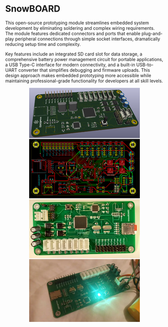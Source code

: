 # SnowBOARD
This open-source prototyping module streamlines embedded system development by eliminating soldering and complex wiring requirements. The module features dedicated connectors and ports that enable plug-and-play peripheral connections through simple socket interfaces, dramatically reducing setup time and complexity.

Key features include an integrated SD card slot for data storage, a comprehensive battery power management circuit for portable applications, a USB Type-C interface for modern connectivity, and a built-in USB-to-UART converter that simplifies debugging and firmware uploads. This design approach makes embedded prototyping more accessible while maintaining professional-grade functionality for developers at all skill levels.

<p align="center">
    <img src="snowboardA.webp" width="70%" height="50%">
    <img src="snowBoardB.webp" width="70%" height="50%">
    <img src="snowBoardC.webp" width="70%" height="50%">
    <img src="snowBoardD.webp" width="70%" height="50%">
</p>
